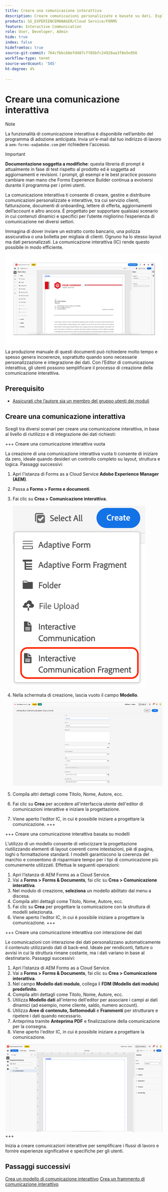 ```yaml
---
title: Creare una comunicazione interattiva
description: Creare comunicazioni personalizzate e basate su dati. Esplora le funzioni chiave, i passaggi di onboarding e i casi d’uso reali con guide e tutorial.
products: SG_EXPERIENCEMANAGER/Cloud Service/FORMS
feature: Interactive Communication
role: User, Developer, Admin
hide: true
index: false
hidefromtoc: true
source-git-commit: 764cfbbcb8efd407cff85bfc24928aa3f8e5e956
workflow-type: tm+mt
source-wordcount: '585'
ht-degree: 4%

---
```


# Creare una comunicazione interattiva

>[!NOTE]
>
> La funzionalità di comunicazione interattiva è disponibile nell’ambito del programma di adozione anticipata. Invia un&#39;e-mail dal tuo indirizzo di lavoro a `aem-forms-ea@adobe.com` per richiedere l&#39;accesso.

>[!IMPORTANT]
>
> **Documentazione soggetta a modifiche**: questa libreria di prompt è attualmente in fase di test rispetto al prodotto ed è soggetta ad aggiornamenti e revisioni. I prompt, gli esempi e le best practice possono cambiare man mano che Forms Experience Builder continua a evolversi durante il programma per i primi utenti.

La comunicazione interattiva ti consente di creare, gestire e distribuire comunicazioni personalizzate e interattive, tra cui servizio clienti, fatturazione, documenti di onboarding, lettere di offerta, aggiornamenti dell’account e altro ancora. È progettato per supportare qualsiasi scenario in cui contenuti dinamici e specifici per l’utente migliorino l’esperienza di comunicazione nei diversi settori.

Immagina di dover inviare un estratto conto bancario, una polizza assicurativa o una bolletta per migliaia di clienti. Ognuno ha lo stesso layout ma dati personalizzati. La comunicazione interattiva (IC) rende questo possibile in modo efficiente.

![Trova documento IC](/help/forms/interactive-communication/assets/introimg.png)

La produzione manuale di questi documenti può richiedere molto tempo e spesso genera incoerenze, soprattutto quando sono necessarie personalizzazione e integrazione dei dati. Con l’Editor di comunicazione interattiva, gli utenti possono semplificare il processo di creazione della comunicazione interattiva.

## Prerequisito

* [Assicurati che l’autore sia un membro del gruppo utenti dei moduli](/help/forms/setup-forms-cloud-service.md#configure-users)

## Creare una comunicazione interattiva

Scegli tra diversi scenari per creare una comunicazione interattiva, in base al livello di riutilizzo e di integrazione dei dati richiesti:

+++ Creare una comunicazione interattiva vuota

La creazione di una comunicazione interattiva vuota ti consente di iniziare da zero, ideale quando desideri un controllo completo su layout, struttura e logica.
Passaggi successivi:

1. Apri l&#39;istanza di Forms as a Cloud Service **Adobe Experience Manager (AEM)**.
1. Passa a **Forms > Forms e documenti**.
1. Fai clic su **Crea > Comunicazione interattiva**.

   ![Trova documento IC](/help/forms/interactive-communication/assets/comm.png)

1. Nella schermata di creazione, lascia vuoto il campo **Modello**.

   ![Trova documento IC](/help/forms/interactive-communication/assets/create-ic-document.png)

1. Compila altri dettagli come Titolo, Nome, Autore, ecc.
1. Fai clic su **Crea** per accedere all&#39;interfaccia utente dell&#39;editor di comunicazioni interattive e iniziare la progettazione.
1. Viene aperto l&#39;editor IC, in cui è possibile iniziare a progettare la comunicazione.
+++

+++ Creare una comunicazione interattiva basata su modelli

L’utilizzo di un modello consente di velocizzare la progettazione riutilizzando elementi di layout coerenti come intestazioni, piè di pagina, loghi o formattazione standard.
I modelli garantiscono la coerenza del marchio e consentono di risparmiare tempo per i tipi di comunicazione più comunemente utilizzati. Effettua le seguenti operazioni:

1. Apri l’istanza di AEM Forms as a Cloud Service.
1. Vai a **Forms > Forms &amp; Documents**, fai clic su **Crea > Comunicazione interattiva**.
1. Nel modulo di creazione, **seleziona** un modello abilitato dal menu a discesa.
1. Compila altri dettagli come Titolo, Nome, Autore, ecc.
1. Fai clic su **Crea** per progettare la comunicazione con la struttura di modelli selezionata.
1. Viene aperto l&#39;editor IC, in cui è possibile iniziare a progettare la comunicazione.
+++

+++ Creare una comunicazione interattiva con interazione dei dati

Le comunicazioni con interazione dei dati personalizzano automaticamente il contenuto utilizzando dati di back-end.
Ideale per rendiconti, fatture o avvisi in cui la struttura rimane costante, ma i dati variano in base al destinatario. Passaggi successivi:

1. Apri l’istanza di AEM Forms as a Cloud Service.
1. Vai a **Forms > Forms &amp; Documents**, fai clic su **Crea > Comunicazione interattiva**.
1. Nel campo **Modello dati modulo**, collega il **FDM (Modello dati modulo) predefinito**.
1. Compila altri dettagli come Titolo, Nome, Autore, ecc.
1. Utilizza **Modello dati** all&#39;interno dell&#39;editor per associare i campi ai dati dinamici (ad esempio, nome cliente, saldo, numero account).
1. Utilizza **Aree di contenuto, Sottomoduli** e **Frammenti** per strutturare e ripetere i dati quando necessario.
1. Anteprima tramite **Anteprima PDF** e finalizzazione della comunicazione per la consegna.
1. Viene aperto l&#39;editor IC, in cui è possibile iniziare a progettare la comunicazione.

![Trova documento IC](/help/forms/interactive-communication/assets/ic-ui.png)
+++

Inizia a creare comunicazioni interattive per semplificare i flussi di lavoro e fornire esperienze significative e specifiche per gli utenti.

## Passaggi successivi

[Crea un modello di comunicazione interattivo](/help/forms/interactive-communication/create-interactive-communication-template.md)
[Crea un frammento di comunicazione interattivo](/help/forms/interactive-communication/create-interactive-communication-fragment.md)
